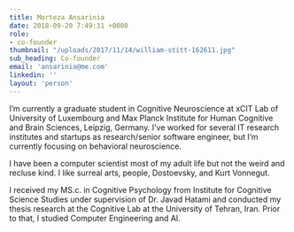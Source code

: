 ```yaml
---
title: Morteza Ansarinia
date: 2018-09-20 7:49:31 +0000
role:
- co-founder
thumbnail: "/uploads/2017/11/14/william-stitt-162611.jpg"
sub_heading: Co-founder
email: 'ansarinia@me.com'
linkedin: ''
layout: 'person'
---
```


I’m currently a graduate student in Cognitive Neuroscience at xCIT Lab of University of Luxembourg and Max Planck Institute for Human Cognitive and Brain Sciences, Leipzig, Germany. I've worked for several IT research institutes and startups as research/senior software engineer, but I’m currently focusing on behavioral neuroscience.

I have been a computer scientist most of my adult life but not the weird and recluse kind. I like surreal arts, people, Dostoevsky, and Kurt Vonnegut.

I received my MS.c. in Cognitive Psychology from Institute for Cognitive Science Studies under supervision of Dr. Javad Hatami and conducted my thesis research at the Cognitive Lab at the University of Tehran, Iran. Prior to that, I studied Computer Engineering and AI.